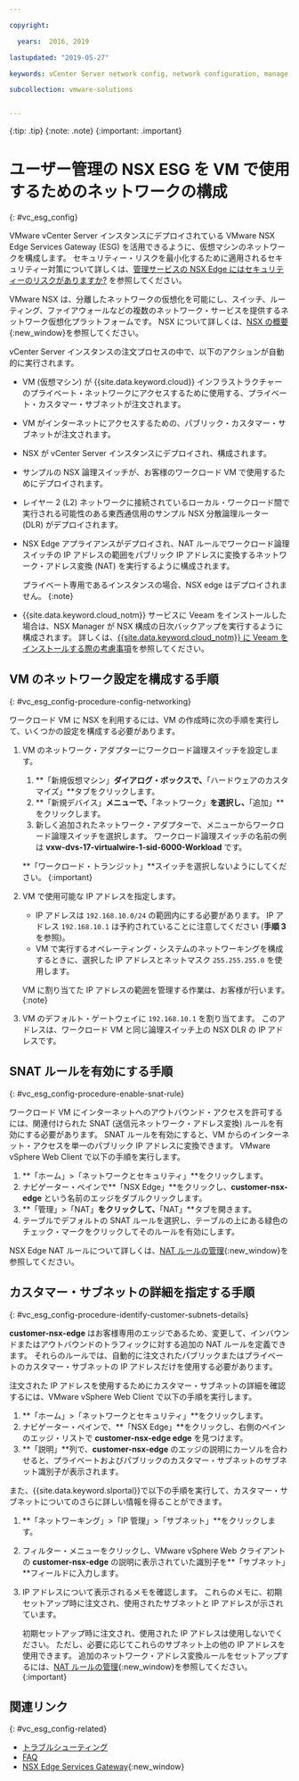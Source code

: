 ```yaml
---

copyright:

  years:  2016, 2019

lastupdated: "2019-05-27"

keywords: vCenter Server network config, network configuration, manage NSX ESG

subcollection: vmware-solutions


---
```


{:tip: .tip}
{:note: .note}
{:important: .important}

# ユーザー管理の NSX ESG を VM で使用するためのネットワークの構成
{: #vc_esg_config}

VMware vCenter Server インスタンスにデプロイされている VMware NSX Edge Services Gateway (ESG) を活用できるように、仮想マシンのネットワークを構成します。 セキュリティー・リスクを最小化するために適用されるセキュリティー対策について詳しくは、[管理サービスの NSX Edge にはセキュリティーのリスクがありますか?](/docs/services/vmwaresolutions/vmonic?topic=vmware-solutions-faq#does-the-management-services-nsx-edge-pose-a-security-risk-) を参照してください。

VMware NSX は、分離したネットワークの仮想化を可能にし、スイッチ、ルーティング、ファイアウォールなどの複数のネットワーク・サービスを提供するネットワーク仮想化プラットフォームです。 NSX について詳しくは、[NSX の概要](https://pubs.vmware.com/NSX-62/topic/com.vmware.nsx-cross-vcenter-install.doc/GUID-10944155-28FF-46AA-AF56-7357E2F20AF4.html){:new_window}を参照してください。

vCenter Server インスタンスの注文プロセスの中で、以下のアクションが自動的に実行されます。
* VM (仮想マシン) が {{site.data.keyword.cloud}} インフラストラクチャーのプライベート・ネットワークにアクセスするために使用する、プライベート・カスタマー・サブネットが注文されます。
* VM がインターネットにアクセスするための、パブリック・カスタマー・サブネットが注文されます。
* NSX が vCenter Server インスタンスにデプロイされ、構成されます。
* サンプルの NSX 論理スイッチが、お客様のワークロード VM で使用するためにデプロイされます。
* レイヤー 2 (L2) ネットワークに接続されているローカル・ワークロード間で実行される可能性のある東西通信用のサンプル NSX 分散論理ルーター (DLR) がデプロイされます。
* NSX Edge アプライアンスがデプロイされ、NAT ルールでワークロード論理スイッチの IP アドレスの範囲をパブリック IP アドレスに変換するネットワーク・アドレス変換 (NAT) を実行するように構成されます。

  プライベート専用であるインスタンスの場合、NSX edge はデプロイされません。
  {:note}

* {{site.data.keyword.cloud_notm}} サービスに Veeam をインストールした場合は、NSX Manager が NSX 構成の日次バックアップを実行するように構成されます。 詳しくは、[{{site.data.keyword.cloud_notm}} に Veeam をインストールする際の考慮事項](/docs/services/vmwaresolutions/services?topic=vmware-solutions-veeam_considerations#considerations-when-you-install-veeam-on-ibm-cloud)を参照してください。

## VM のネットワーク設定を構成する手順
{: #vc_esg_config-procedure-config-networking}

ワークロード VM に NSX を利用するには、VM の作成時に次の手順を実行して、いくつかの設定を構成する必要があります。

1. VM のネットワーク・アダプターにワークロード論理スイッチを設定します。
   1. **「新規仮想マシン」**ダイアログ・ボックスで、**「ハードウェアのカスタマイズ」**タブをクリックします。
   2. **「新規デバイス」**メニューで、**「ネットワーク」**を選択し、**「追加」**をクリックします。
   3. 新しく追加されたネットワーク・アダプターで、メニューからワークロード論理スイッチを選択します。 ワークロード論理スイッチの名前の例は **vxw-dvs-17-virtualwire-1-sid-6000-Workload** です。

   **「ワークロード・トランジット」**スイッチを選択しないようにしてください。
   {:important}

2. VM で使用可能な IP アドレスを指定します。
   *  IP アドレスは `192.168.10.0/24` の範囲内にする必要があります。 IP アドレス `192.168.10.1` は予約されていることに注意してください (**手順 3** を参照)。
   *  VM で実行するオペレーティング・システムのネットワーキングを構成するときに、選択した IP アドレスとネットマスク `255.255.255.0` を使用します。

   VM に割り当てた IP アドレスの範囲を管理する作業は、お客様が行います。
   {:note}

3. VM のデフォルト・ゲートウェイに `192.168.10.1` を割り当てます。 このアドレスは、ワークロード VM と同じ論理スイッチ上の NSX DLR の IP アドレスです。

## SNAT ルールを有効にする手順
{: #vc_esg_config-procedure-enable-snat-rule}

ワークロード VM にインターネットへのアウトバウンド・アクセスを許可するには、関連付けられた SNAT (送信元ネットワーク・アドレス変換) ルールを有効にする必要があります。 SNAT ルールを有効にすると、VM からのインターネット・アクセスを単一のパブリック IP アドレスに変換できます。 VMware vSphere Web Client で以下の手順を実行します。

1. **「ホーム」>「ネットワークとセキュリティ」**をクリックします。
2. ナビゲーター・ペインで**「NSX Edge」**をクリックし、**customer-nsx-edge** という名前のエッジをダブルクリックします。
3. **「管理」>「NAT」**をクリックして、**「NAT」**タブを開きます。
4. テーブルでデフォルトの SNAT ルールを選択し、テーブルの上にある緑色のチェック・マークをクリックしてそのルールを有効にします。

NSX Edge NAT ルールについて詳しくは、[NAT ルールの管理](https://pubs.vmware.com/NSX-62/topic/com.vmware.nsx.admin.doc/GUID-5896D8CF-20E0-4691-A9EB-83AFD9D36AFD.html){:new_window}を参照してください。

## カスタマー・サブネットの詳細を指定する手順
{: #vc_esg_config-procedure-identify-customer-subnets-details}

**customer-nsx-edge** はお客様専用のエッジであるため、変更して、インバウンドまたはアウトバウンドのトラフィックに対する追加の NAT ルールを定義できます。 それらのルールでは、自動的に注文されたパブリックまたはプライベートのカスタマー・サブネットの IP アドレスだけを使用する必要があります。

注文された IP アドレスを使用するためにカスタマー・サブネットの詳細を確認するには、VMware vSphere Web Client で以下の手順を実行します。

1. **「ホーム」>「ネットワークとセキュリティ」**をクリックします。
2. ナビゲーター・ペインで、**「NSX Edge」**をクリックし、右側のペインのエッジ・リストで **customer-nsx-edge edge** を見つけます。
3. **「説明」**列で、**customer-nsx-edge** のエッジの説明にカーソルを合わせると、プライベートおよびパブリックのカスタマー・サブネットのサブネット識別子が表示されます。

また、{{site.data.keyword.slportal}}で以下の手順を実行して、カスタマー・サブネットについてのさらに詳しい情報を得ることができます。

1. **「ネットワーキング」>「IP 管理」>「サブネット」**をクリックします。
2. フィルター・メニューをクリックし、VMware vSphere Web クライアントの **customer-nsx-edge** の説明に表示されていた識別子を**「サブネット」**フィールドに入力します。
3. IP アドレスについて表示されるメモを確認します。 これらのメモに、初期セットアップ時に注文され、使用されたサブネットと IP アドレスが示されています。

   初期セットアップ時に注文され、使用された IP アドレスは使用しないでください。 ただし、必要に応じてこれらのサブネット上の他の IP アドレスを使用できます。 追加のネットワーク・アドレス変換ルールをセットアップするには、[NAT ルールの管理](https://pubs.vmware.com/NSX-62/topic/com.vmware.nsx.admin.doc/GUID-5896D8CF-20E0-4691-A9EB-83AFD9D36AFD.html){:new_window}を参照してください。
   {:important}

## 関連リンク
{: #vc_esg_config-related}

* [トラブルシューティング](/docs/services/vmwaresolutions?topic=vmware-solutions-vcenter_chg_impact#vcenter_chg_impact)
* [FAQ](/docs/services/vmwaresolutions/vmonic?topic=vmware-solutions-faq)
* [NSX Edge Services Gateway](https://www.ibm.com/cloud/garage/architectures/implementation/virtualization_nsx){:new_window}
